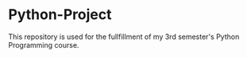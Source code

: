 # Python-Project
This repository is used for the fullfillment of my 3rd semester's Python Programming course.
